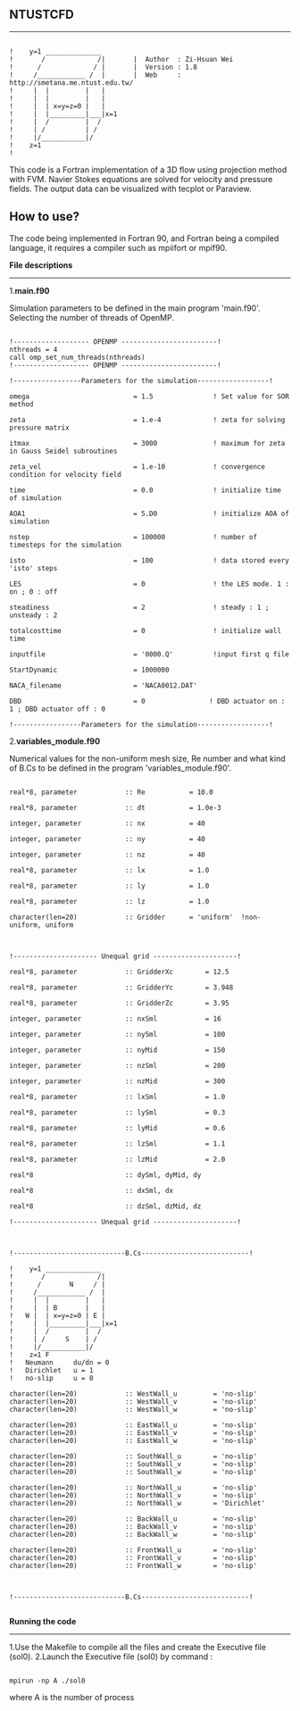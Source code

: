 NTUSTCFD
--------
*****
<pre><code>
!    y=1 ______________                                                                                 
!       /             /|       |  Author  : Zi-Hsuan Wei                                                 
!      /             / |       |  Version : 1.8                                                          
!     /____________ /  |       |  Web     : http://smetana.me.ntust.edu.tw/                              
!     |  |         |   |                                                        
!     |  |         |   |                                          
!     |  | x=y=z=0 |   |                                           
!     |  |_________|___|x=1                                        
!     |  /         |  /                                         
!     | /          | /                                        
!     |/___________|/                                         
!    z=1                                                  
!     
</code></pre>
This code is a Fortran implementation of a 3D flow using projection method with FVM. Navier Stokes equations are solved for velocity and pressure fields. The output data can be visualized with tecplot or Paraview.

How to use?
--------
The code being implemented in Fortran 90, and Fortran being a compiled language, it requires a compiler such as mpiifort or mpif90.

**File descriptions**
*****

1.**main.f90**

Simulation parameters to be defined in the main program 'main.f90'. Selecting the number of threads of OpenMP.



<pre><code>
!------------------- OPENMP ------------------------!
nthreads = 4    
call omp_set_num_threads(nthreads)
!------------------- OPENMP ------------------------!

!-----------------Parameters for the simulation------------------!
   
omega                          = 1.5               ! Set value for SOR method

zeta                           = 1.e-4             ! zeta for solving pressure matrix

itmax                          = 3000              ! maximum for zeta in Gauss Seidel subroutines

zeta_vel                       = 1.e-10            ! convergence condition for velocity field

time                           = 0.0               ! initialize time of simulation
   
AOA1                           = 5.D0              ! initialize AOA of simulation
   
nstep                          = 100000            ! number of timesteps for the simulation
   
isto                           = 100               ! data stored every 'isto' steps
   
LES                            = 0                 ! the LES mode. 1 : on ; 0 : off
   
steadiness                     = 2                 ! steady : 1 ; unsteady : 2 
   
totalcosttime                  = 0                 ! initialize wall time
   
inputfile                      = '0000.Q'          !input first q file
   
StartDynamic                   = 1000000

NACA_filename                  = 'NACA0012.DAT'

DBD                            = 0                ! DBD actuator on : 1 ; DBD actuator off : 0
   
!-----------------Parameters for the simulation------------------!
</code></pre>



2.**variables_module.f90**

Numerical values for the non-uniform mesh size, Re number and what kind of B.Cs to be defined in the program 'variables_module.f90'.


<pre><code>
real*8, parameter            :: Re           = 10.0
          
real*8, parameter            :: dt           = 1.0e-3
          
integer, parameter           :: nx           = 40
          
integer, parameter           :: ny           = 40
          
integer, parameter           :: nz           = 40 
          
real*8, parameter            :: lx           = 1.0
          
real*8, parameter            :: ly           = 1.0
          
real*8, parameter            :: lz           = 1.0

character(len=20)            :: Gridder      = 'uniform'  !non-uniform, uniform

</code></pre>

<pre><code>
!--------------------- Unequal grid ---------------------!

real*8, parameter            :: GridderXc        = 12.5
    
real*8, parameter            :: GridderYc        = 3.948
    
real*8, parameter            :: GridderZc        = 3.95
    
integer, parameter           :: nxSml            = 16
        
integer, parameter           :: nySml            = 100
    
integer, parameter           :: nyMid            = 150
    
integer, parameter           :: nzSml            = 200

integer, parameter           :: nzMid            = 300
    
real*8, parameter            :: lxSml            = 1.0
        
real*8, parameter            :: lySml            = 0.3
    
real*8, parameter            :: lyMid            = 0.6
    
real*8, parameter            :: lzSml            = 1.1

real*8, parameter            :: lzMid            = 2.0

real*8                       :: dySml, dyMid, dy

real*8                       :: dxSml, dx
    
real*8                       :: dzSml, dzMid, dz

!--------------------- Unequal grid ---------------------!

</code></pre>

<pre><code>
!----------------------------B.Cs---------------------------!

!    y=1 ______________                                                                                 
!       /             /|                                                     
!      /       N     / |                                                          
!     /____________ /  |                                
!     |  |         |   |                                                        
!     |  | B       |   |                                          
!   W |  | x=y=z=0 | E |                                           
!     |  |_________|___|x=1                                        
!     |  /         |  /                                         
!     | /     S    | /                                        
!     |/___________|/                                         
!    z=1 F     
!   Neumann     du/dn = 0
!   Dirichlet   u = 1
!   no-slip     u = 0

character(len=20)            :: WestWall_u         = 'no-slip'
character(len=20)            :: WestWall_v         = 'no-slip'
character(len=20)            :: WestWall_w         = 'no-slip'
    
character(len=20)            :: EastWall_u         = 'no-slip'
character(len=20)            :: EastWall_v         = 'no-slip'
character(len=20)            :: EastWall_w         = 'no-slip'
    
character(len=20)            :: SouthWall_u        = 'no-slip'
character(len=20)            :: SouthWall_v        = 'no-slip'
character(len=20)            :: SouthWall_w        = 'no-slip'
    
character(len=20)            :: NorthWall_u        = 'no-slip'
character(len=20)            :: NorthWall_v        = 'no-slip'
character(len=20)            :: NorthWall_w        = 'Dirichlet'
    
character(len=20)            :: BackWall_u         = 'no-slip'
character(len=20)            :: BackWall_v         = 'no-slip'
character(len=20)            :: BackWall_w         = 'no-slip'
    
character(len=20)            :: FrontWall_u        = 'no-slip'
character(len=20)            :: FrontWall_v        = 'no-slip'
character(len=20)            :: FrontWall_w        = 'no-slip'



!----------------------------B.Cs---------------------------!

</code></pre>

**Running the code**
*****

1.Use the Makefile to compile all the files and create the Executive file (sol0).
2.Launch the Executive file (sol0) by command :
<pre><code>
mpirun -np A ./sol0
</code></pre>
where A is the number of process
